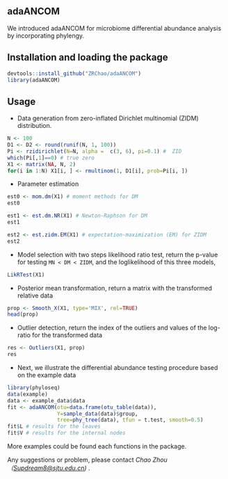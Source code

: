 ## adaANCOM

We introduced adaANCOM for microbiome differential abundance analysis by incorporating phylengy.

## Installation and loading the package

```R
devtools::install_github("ZRChao/adaANCOM")  
library(adaANCOM)
```
## Usage

* Data generation from zero-inflated Dirichlet multinomial (ZIDM) distribution.

```R
N <- 100
D1 <- D2 <- round(runif(N, 1, 100))
Pi <- rzidirichlet(N=N, alpha =  c(3, 6), pi=0.1) #  ZID
which(Pi[,1]==0) # true zero
X1 <- matrix(NA, N, 2)
for(i in 1:N) X1[i, ] <- rmultinom(1, D1[i], prob=Pi[i, ])
```

* Parameter estimation

```R
est0 <- mom.dm(X1) # moment methods for DM
est0

est1 <- est.dm.NR(X1) # Newton-Raphson for DM
est1

est2 <- est.zidm.EM(X1) # expectation-maximization (EM) for ZIDM
est2
```


* Model selection with two steps likelihood ratio test, return the p-value for testing `MN < DM < ZIDM`, and the loglikelihood of this three models, 

```R
LikRTest(X1)
```

* Posterior mean transformation, return a matrix with the transformed relative data

```R
prop <- Smooth_X(X1, type='MIX', rel=TRUE)
head(prop)
```

* Outlier detection, return the index of the outliers and values of the log-ratio for the transformed data

```R
res <- Outliers(X1, prop)
res
```


* Next, we illustrate the differential abundance testing procedure based on the example data

```R
library(phyloseq)
data(example)
data <- example_data$data
fit <- adaANCOM(otu=data.frame(otu_table(data)), 
                Y=sample_data(data)$group, 
                tree=phy_tree(data), tfun = t.test, smooth=0.5)
fit$L # results for the leaves
fit$V # results for the internal nodes
```

More examples could be found each functions in the package. 

Any suggestions or problem, please contact _Chao Zhou（Supdream8@sjtu.edu.cn)_ .
